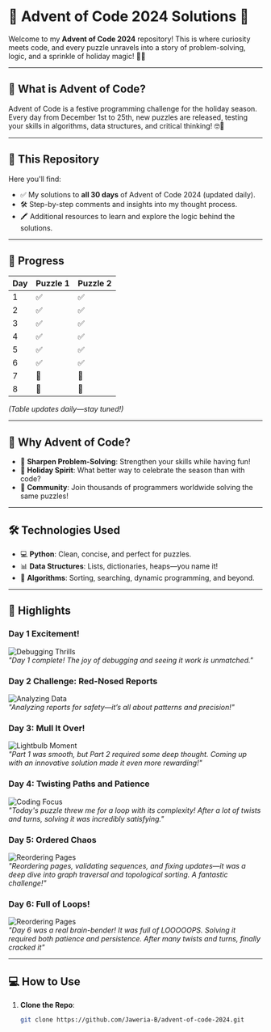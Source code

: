 # 🎄 Advent of Code 2024 Solutions 🎄  

Welcome to my **Advent of Code 2024** repository! This is where curiosity meets code, and every puzzle unravels into a story of problem-solving, logic, and a sprinkle of holiday magic! 🧩✨  

---

## 🌟 What is Advent of Code?  
Advent of Code is a festive programming challenge for the holiday season. Every day from December 1st to 25th, new puzzles are released, testing your skills in algorithms, data structures, and critical thinking! 🤓🎅  

---

## 🚀 This Repository  
Here you'll find:  
- ✅ My solutions to **all 30 days** of Advent of Code 2024 (updated daily).  
- 🛠️ Step-by-step comments and insights into my thought process.  
- 🖍️ Additional resources to learn and explore the logic behind the solutions.

---

## 📅 Progress  
| Day | Puzzle 1 | Puzzle 2 |  
|-----|----------|----------|  
| 1   | ✅       | ✅       |  
| 2   | ✅       | ✅       |  
| 3   | ✅       | ✅       |  
| 4   | ✅       | ✅       |  
| 5   | ✅       | ✅       |  
| 6   | ✅       | ✅       |  
| 7   | 🚧       | 🚧       |  
| 8   | 🚧       | 🚧       |  
*(Table updates daily—stay tuned!)*  

---

## 🎉 Why Advent of Code?  
- 🧠 **Sharpen Problem-Solving**: Strengthen your skills while having fun!  
- 🎄 **Holiday Spirit**: What better way to celebrate the season than with code?  
- 🤞 **Community**: Join thousands of programmers worldwide solving the same puzzles!  

---

## 🛠️ Technologies Used  
- 💻 **Python**: Clean, concise, and perfect for puzzles.  
- 📊 **Data Structures**: Lists, dictionaries, heaps—you name it!  
- 🧹 **Algorithms**: Sorting, searching, dynamic programming, and beyond.  

---

## 📸 Highlights  

### Day 1 Excitement!  
![Debugging Thrills](https://media.giphy.com/media/3o7abldj0b3rxrZUxW/giphy.gif)  
*"Day 1 complete! The joy of debugging and seeing it work is unmatched."*  

### Day 2 Challenge: Red-Nosed Reports  
![Analyzing Data](https://media.giphy.com/media/xT0xeJpnrWC4XWblEk/giphy.gif)  
*"Analyzing reports for safety—it’s all about patterns and precision!"*  

### Day 3: Mull It Over!  
![Lightbulb Moment](https://media.giphy.com/media/jt7bAtEijhurm/giphy.gif)  
*"Part 1 was smooth, but Part 2 required some deep thought. Coming up with an innovative solution made it even more rewarding!"*  

### Day 4: Twisting Paths and Patience  
![Coding Focus](https://media.giphy.com/media/l0MYFK2E1jY8z7C2A/giphy.gif)  
*"Today's puzzle threw me for a loop with its complexity! After a lot of twists and turns, solving it was incredibly satisfying."*  

### Day 5: Ordered Chaos  
![Reordering Pages](https://media.giphy.com/media/xT9IgzoKnwFNmISR8I/giphy.gif)  
*"Reordering pages, validating sequences, and fixing updates—it was a deep dive into graph traversal and topological sorting. A fantastic challenge!"*  

### Day 6: Full of Loops! 
![Reordering Pages](https://media2.giphy.com/media/v1.Y2lkPTc5MGI3NjExaWNqOW40ZGE1anNtZnJhNW9kbHMxMmJ6ajV4dWExcWUyaDUxZDF1byZlcD12MV9pbnRlcm5hbF9naWZfYnlfaWQmY3Q9Zw/iIqmM5tTjmpOB9mpbn/giphy.webp)  
*"Day 6 was a real brain-bender! It was full of LOOOOOPS. Solving it required both patience and persistence. After many twists and turns, finally cracked it"*  

---

## 💻 How to Use  
1. **Clone the Repo**:  
   ```bash
   git clone https://github.com/Jaweria-B/advent-of-code-2024.git
   ```


